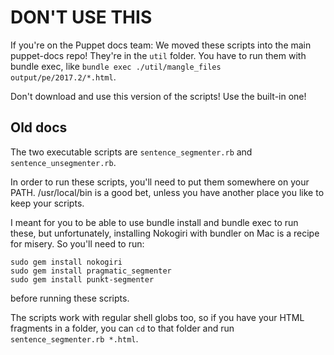 # DON'T USE THIS

If you're on the Puppet docs team: We moved these scripts into the main puppet-docs repo! They're in the `util` folder. You have to run them with bundle exec, like `bundle exec ./util/mangle_files output/pe/2017.2/*.html`.

Don't download and use this version of the scripts! Use the built-in one!


## Old docs

The two executable scripts are `sentence_segmenter.rb` and `sentence_unsegmenter.rb`.

In order to run these scripts, you'll need to put them somewhere on your PATH. /usr/local/bin is a good bet, unless you have another place you like to keep your scripts.

I meant for you to be able to use bundle install and bundle exec to run these, but unfortunately, installing Nokogiri with bundler on Mac is a recipe for misery. So you'll need to run:

    sudo gem install nokogiri
    sudo gem install pragmatic_segmenter
    sudo gem install punkt-segmenter

before running these scripts.

The scripts work with regular shell globs too, so if you have your HTML fragments in a folder, you can `cd` to that folder and run `sentence_segmenter.rb *.html`.
